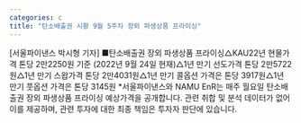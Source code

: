 ```yaml
---
categories: c
title: "탄소배출권 시황 9월 5주차 장외 파생상품 프라이싱"
---
```

[서울파이낸스 박시형 기자] ■탄소배출권 장외 파생상품 프라이싱△KAU22년 현물가격 톤당 2만2250원 기준 (2022년 9월 24일 현재)△1년 만기 선도가격 톤당 2만5722원△1년 만기 스왑가격 톤당 2만4031원△1년 만기 콜옵션 가격은 톤당 3917원△1년 만기 풋옵션 가격은 톤당 3145원 *서울파이낸스와 NAMU EnR는 매주 월요일 탄소배출권 장외 파생상품 프라이싱 예상가격을 공개합니다. 관련 취합 및 분석 데이터가 없어 이를 제공하며, 관련 투자에 대한 최종 책임은 투자자 판단에 있습니다.